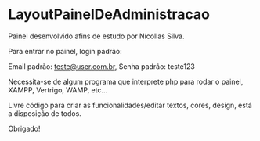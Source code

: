 # LayoutPainelDeAdministracao
 
Painel desenvolvido afins de estudo por Nícollas Silva.

Para entrar no painel, login padrão:

Email padrão: teste@user.com.br,
Senha padrão: teste123

Necessita-se de algum programa que interprete php para rodar o painel, XAMPP, Vertrigo, WAMP, etc...

Livre código para criar as funcionalidades/editar textos, cores, design, está a disposição de todos.

Obrigado!
